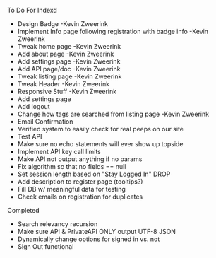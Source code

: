 To Do For Indexd

- Design Badge -Kevin Zweerink
- Implement Info page following registration with badge info -Kevin Zweerink
- Tweak home page -Kevin Zweerink
- Add about page -Kevin Zweerink
- Add settings page -Kevin Zweerink
- Add API page/doc -Kevin Zweerink
- Tweak listing page -Kevin Zweerink
- Tweak Header -Kevin Zweerink
- Responsive Stuff -Kevin Zweerink
- Add settings page
- Add logout
- Change how tags are searched from listing page -Kevin Zweerink
- Email Confirmation
- Verified system to easily check for real peeps on our site
- Test API
- Make sure no echo statements will ever show up topside
- Implement API key call limits
- Make API not output anything if no params
- Fix algorithm so that no fields == null
- Set session length based on "Stay Logged In" DROP
- Add description to register page (tooltips?)
- Fill DB w/ meaningful data for testing
- Check emails on registration for duplicates

Completed

- Search relevancy recursion
- Make sure API & PrivateAPI ONLY output UTF-8 JSON
- Dynamically change options for signed in vs. not
- Sign Out functional
